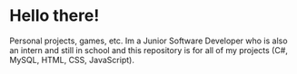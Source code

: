 # Hello there!
Personal projects, games, etc.
Im a Junior Software Developer who is also an intern and still in school and this repository is for all of my projects (C#, MySQL, HTML, CSS, JavaScript).

